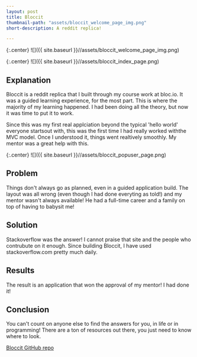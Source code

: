 ```yaml
---
layout: post
title: Bloccit
thumbnail-path: "assets/bloccit_welcome_page_img.png"
short-description: A reddit replica! 

---
```



{:.center}
![]({{ site.baseurl }}//assets/bloccit_welcome_page_img.png)

{:.center}
![]({{ site.baseurl }}//assets/bloccit_index_page.png)


## Explanation

Bloccit is a reddit replica that I built through my course work at bloc.io. It was a guided learning experience, for the most part. This is where the majority of my learning happened. I had been doing all the theory, but now it was time to put it to work.


Since this was my first real applciation beyond the typical 'hello world' everyone startsout with, this was the first time I had really worked withthe MVC model. Once I understood it, things went realtively smoothly. My mentor was a great help with this.

{:.center}
![]({{ site.baseurl }}//assets/bloccit_popuser_page.png)

## Problem

Things don't always go as planned, even in a guided application build. The layout was all wrong (even though I had done everyting as told!) and my mentor wasn't always available! He had a full-time career and a family on top of having to babysit me!


## Solution

Stackoverflow was the answer! I cannot praise that site and the people who contrubute on it enough. Since building Bloccit, I have used stackoverflow.com pretty much daily. 

## Results

The result is an application that won the approval of my mentor! I had done it! 

## Conclusion

You can't count on anyone else to find the answers for you, in life or in programming! There are a ton of resources out there, you just need to know where to look.


<p><a href="https://github.com/turnerjackie425/Bloccit" title="Bloccit code">Bloccit GitHub repo</a></p>
